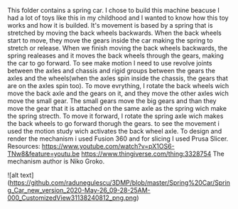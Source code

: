 This folder contains a spring car.
I chose to build this machine beacuse I had a lot of toys like this in my childhood and I wanted to know how this toy works and how it is builded. It's movement is based by a spring that is stretched by moving the back wheels backwards. When the back wheels start to move, they move the gears inside the car making the spring to stretch or release. When we finish moving the back wheels backwards, the spring realeases and it moves the back wheels through the gears, making the car to go forward. 
To see make motion I need to use revolve joints between the axles and chassis and rigid groups between the gears the axles and the wheels(when the axles spin inside the chassis, the gears that are on the axles spin too). To move evrything, I rotate the back wheels wich move the back axle and the gears on it, and they move the other axles wich move the small gear. The small gears move the big gears and than they move the gear that it is attached on the same axle as the spring wich make the spring strecth. To move it forward, I rotate the spring axle wich makes the back wheels to go forward thorugh the gears. to see the movement i used the motion study wich activates the back wheel axle.
To design and render the mechanism i used Fusion 360 and for slicing I used Prusa Slicer.
Resources: https://www.youtube.com/watch?v=pX1OS6-TNw8&feature=youtu.be
           https://www.thingiverse.com/thing:3328754 
 The mechanism author is Niko Groko.
 
 ![alt text] (https://github.com/radunegulescu/3DMP/blob/master/Spring%20Car/Spring_Car_new_version_2020-May-26_09-28-25AM-000_CustomizedView31138240812_png.png)

